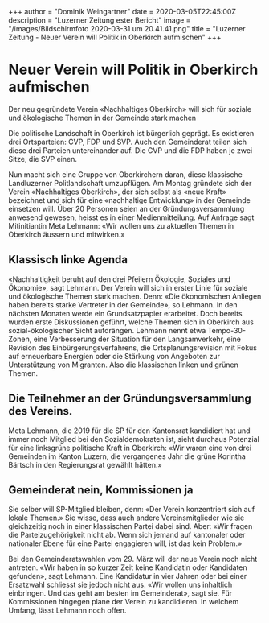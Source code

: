 +++
author = "Dominik Weingartner"
date = 2020-03-05T22:45:00Z
description = "Luzerner Zeitung ester Bericht"
image = "/images/Bildschirmfoto 2020-03-31 um 20.41.41.png"
title = "Luzerner Zeitung - Neuer Verein will Politik in Oberkirch aufmischen"
+++
# Neuer Verein will Politik in Oberkirch aufmischen

Der neu gegründete Verein «Nachhaltiges Oberkirch» will sich für soziale und ökologische Themen in der Gemeinde stark machen

Die politische Landschaft in Oberkirch ist bürgerlich geprägt. Es existieren drei Ortsparteien: CVP, FDP und SVP. Auch den Gemeinderat teilen sich diese drei Parteien untereinander auf. Die CVP und die FDP haben je zwei Sitze, die SVP einen.

Nun macht sich eine Gruppe von Oberkirchern daran, diese klassische Landluzerner Politlandschaft umzupflügen. Am Montag gründete sich der Verein «Nachhaltiges Oberkirch», der sich selbst als «neue Kraft» bezeichnet und sich für eine «nachhaltige Entwicklung» in der Gemeinde einsetzen will. Über 20 Personen seien an der Gründungsversammlung anwesend gewesen, heisst es in einer Medienmitteilung. Auf Anfrage sagt Mitinitiantin Meta Lehmann: «Wir wollen uns zu aktuellen Themen in Oberkirch äussern und mitwirken.»

## Klassisch linke Agenda

«Nachhaltigkeit beruht auf den drei Pfeilern Ökologie, Soziales und Ökonomie», sagt Lehmann. Der Verein will sich in erster Linie für soziale und ökologische Themen stark machen. Denn: «Die ökonomischen Anliegen haben bereits starke Vertreter in der Gemeinde», so Lehmann. In den nächsten Monaten werde ein Grundsatzpapier erarbeitet. Doch bereits wurden erste Diskussionen geführt, welche Themen sich in Oberkirch aus sozial-ökologischer Sicht aufdrängen. Lehmann nennt etwa Tempo-30-Zonen, eine Verbesserung der Situation für den Langsamverkehr, eine Revision des Einbürgerungsverfahrens, die Ortsplanungsrevision mit Fokus auf erneuerbare Energien oder die Stärkung von Angeboten zur Unterstützung von Migranten. Also die klassischen linken und grünen Themen.

## Die Teilnehmer an der Gründungsversammlung des Vereins.

Meta Lehmann, die 2019 für die SP für den Kantonsrat kandidiert hat und immer noch Mitglied bei den Sozialdemokraten ist, sieht durchaus Potenzial für eine linksgrüne politische Kraft in Oberkirch: «Wir waren eine von drei Gemeinden im Kanton Luzern, die vergangenes Jahr die grüne Korintha Bärtsch in den Regierungsrat gewählt hätten.»

## Gemeinderat nein, Kommissionen ja

Sie selber will SP-Mitglied bleiben, denn: «Der Verein konzentriert sich auf lokale Themen.» Sie wisse, dass auch andere Vereinsmitglieder wie sie gleichzeitig noch in einer klassischen Partei dabei sind. Aber: «Wir fragen die Parteizugehörigkeit nicht ab. Wenn sich jemand auf kantonaler oder nationaler Ebene für eine Partei engagieren will, ist das kein Problem.»

Bei den Gemeinderatswahlen vom 29. März will der neue Verein noch nicht antreten. «Wir haben in so kurzer Zeit keine Kandidatin oder Kandidaten gefunden», sagt Lehmann. Eine Kandidatur in vier Jahren oder bei einer Ersatzwahl schliesst sie jedoch nicht aus. «Wir wollen uns inhaltlich einbringen. Und das geht am besten im Gemeinderat», sagt sie. Für Kommissionen hingegen plane der Verein zu kandidieren. In welchem Umfang, lässt Lehmann noch offen.
